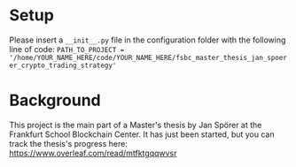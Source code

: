 # Setup

Please insert a `__init__.py` file in the configuration folder with the following line of code: `PATH_TO_PROJECT = '/home/YOUR_NAME_HERE/code/YOUR_NAME_HERE/fsbc_master_thesis_jan_spoerer_crypto_trading_strategy'`

# Background

This project is the main part of a Master's thesis by Jan Spörer at the Frankfurt School Blockchain Center. It has just been started, but you can track the thesis's progress here: https://www.overleaf.com/read/mtfktgqqwvsr